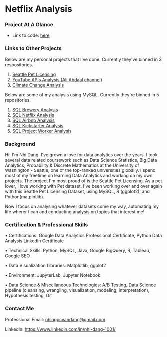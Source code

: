 # Netflix Analysis
### Project At A Glance
* Link to code: [here](https://github.com/NhiDang1001/SQL_Netflix_Analysis/blob/main/Netflix.sql)


### Links to Other Projects
Below are my personal projects that I've done. Currently they've binned in 3 respositories.

1. [Seattle Pet Licensing](https://github.com/NhiDang1001/pet_licensing_seattle-Python-.git)
2. [YouTube APIs Analysis (Ali Abdaal channel)](https://github.com/NhiDang1001/YouTube-APIs-Analysis.git)
3. [Climate Change Analysis](https://github.com/NhiDang1001/Climate_Change_Analysis.git)

Below are some of my analysis using MySQL. Currently they're binned in 5 repositories.

1. [SQL Brewery Analysis](https://github.com/NhiDang1001/SQL_Brewery_Database)
2. [SQL Netflix Analysis](https://github.com/NhiDang1001/SQL_Netflix_Analysis)
3. [SQL Airbnb Analysis](https://github.com/NhiDang1001/SQL_Airbnb_Analysis)
4. [SQL Kickstarter Analysis](https://github.com/NhiDang1001/SQL_KickStarter_Analysis)
5. [SQL Project Worker Analysis](https://github.com/NhiDang1001/SQL_Project_Worker_Analysis)

### Background
Hi! I'm Nhi Dang. I've grown a love for data analytics over the years. I took several data related coursework such as Data Science Statistics, Big Data Analytics, Probability & Discrete Mathematics at the University of Washington - Seattle, one of the top-ranked universities globally. I spend most of my freetime on learning Data Analytics and working on my own projects. The project I'm most proud of is the Seattle Pet Licensing. As a pet lover, I love working with Pet dataset. I've been working over and over again with this Seattle Pet Licensing Dataset, using MySQL, R (ggplot2), and Python(matplotlib). 

Now I focus on analysing whatever datasets come my way, automating my life wherer I can and conducting analysis on topics that interest me!

### Certification & Professional Skills
• Certifications: Google Data Analytics Professional Certificate, Python Data Analysis LinkedIn Certificate

• Technical Skills: Python, MySQL, Java, Google BigQuery, R, Tableau, Google SEO

• Data Visualization Libraries: Matplotlib, ggplot2

• Environment: JupyterLab, Jupyter Notebook

• Data Science & Miscellaneous Technologies: A/B Testing, Data Science pipeline (cleansing, wrangling, visualization, modeling, interpretation), Hypothesis testing, Git

### Contact Me
Professional Email: nhingocvandang@gmail.com

Linkedln: https://www.linkedin.com/in/nhi-dang-1001/
